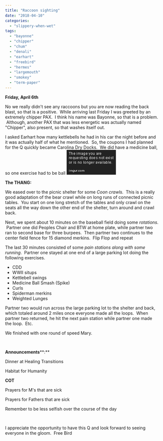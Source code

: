 ```yaml
---
title: "Raccoon sighting"
date: "2018-04-10"
categories: 
  - "slippery-when-wet"
tags: 
  - "bayonne"
  - "chipper"
  - "chum"
  - "denali"
  - "earhart"
  - "freebird"
  - "hermes"
  - "largemouth"
  - "smokey"
  - "term-paper"
---
```


**Friday, April 6th** 

No we really didn't see any raccoons but you are now reading the back blast, so that is a positive.  While arriving last Friday I was greeted by an extremely chipper PAX.  I think his name was Bayonne, so that is a problem.  Although, another PAX that was less energetic was actually named "Chipper", also present, so that washes itself out.

I asked Earhart how many kettlebells he had in his car the night before and it was actually half of what he mentioned.  So, the coupons I had planned for the Q quickly became Carolina Dry Docks.  We did have a medicine ball, so one exercise had to be ball ![](images/Sh9wW4K.gif)

**The THANG:**

We eased over to the picnic shelter for some _Coon crawls._  This is a really good adaptation of the bear crawl while on long runs of connected picnic tables.  You start on one long stretch of the tables and only crawl on the seats all the way down the other end of the shelter, turn around and crawl back.

Next, we spent about 10 minutes on the baseball field doing some _rotations_.  Partner one did Peoples Chair and BTW at home plate, while partner two ran to second base for three burpees.  Then partner two continues to the center field fence for 15 diamond merkins.  Flip Flop and repeat

The last 30 minutes consisted of some _pain stations along with some running_.  Partner one stayed at one end of a large parking lot doing the following exercises.

- CDD
- WWII situps
- Kettlebell swings
- Medicine Ball Smash (Spike)
- Curls
- Spiderman merkins
- Weighted Lunges

Partner two would run across the large parking lot to the shelter and back, which totaled around 2 miles once everyone made all the loops.  When partner two returned, he hit the next pain station while partner one made the loop.  Etc.

We finished with one round of speed Mary.

 

**Announcements****:**

Dinner at Healing Transitions

Habitat for Humanity

**COT**

Prayers for M's that are sick

Prayers for Fathers that are sick

Remember to be less selfish over the course of the day

 

I appreciate the opportunity to have this Q and look forward to seeing everyone in the gloom.  Free Bird
